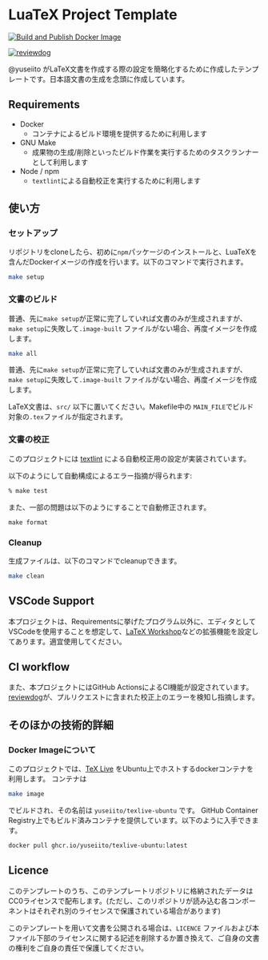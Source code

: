 # LuaTeX Project Template

[![Build and Publish Docker Image](https://github.com/YuseiIto/latex-template/actions/workflows/build-image.yml/badge.svg)](https://github.com/YuseiIto/latex-template/actions/workflows/build-image.yml)

[![reviewdog](https://github.com/YuseiIto/latex-template/actions/workflows/reviewdog.yml/badge.svg)](https://github.com/YuseiIto/latex-template/actions/workflows/reviewdog.yml)

@yuseiito がLaTeX文書を作成する際の設定を簡略化するために作成したテンプレートです。日本語文書の生成を念頭に作成しています。 

## Requirements
- Docker
  - コンテナによるビルド環境を提供するために利用します
- GNU Make
  - 成果物の生成/削除といったビルド作業を実行するためのタスクランナーとして利用します
- Node / npm
  - `textlint`による自動校正を実行するために利用します

## 使い方

### セットアップ

リポジトリをcloneしたら、初めに`npm`パッケージのインストールと、LuaTeXを含んだDockerイメージの作成を行います。以下のコマンドで実行されます。

```zsh
make setup
```

### 文書のビルド

普通、先に`make setup`が正常に完了していれば文書のみが生成されますが、`make setup`に失敗して`.image-built` ファイルがない場合、再度イメージを作成します。

 
```zsh
make all
```

普通、先に`make setup`が正常に完了していれば文書のみが生成されますが、`make setup`に失敗して`.image-built` ファイルがない場合、再度イメージを作成します。

LaTeX文書は、`src/` 以下に置いてください。Makefile中の `MAIN_FILE`でビルド対象の`.tex`ファイルが指定されます。


### 文書の校正
このプロジェクトには [textlint](https://textlint.github.io/) による自動校正用の設定が実装されています。

以下のようにして自動構成によるエラー指摘が得られます:

```zsh
% make test
```

また、一部の問題は以下のようにすることで自動修正されます。

```
make format
```

### Cleanup

生成ファイルは、以下のコマンドでcleanupできます。

```zsh
make clean
```

## VSCode Support
本プロジェクトは、Requirementsに挙げたプログラム以外に、エディタとしてVSCodeを使用することを想定して、[LaTeX Workshop](https://marketplace.visualstudio.com/items?itemName=James-Yu.latex-workshop)などの拡張機能を設定してあります。適宜使用してください。


## CI workflow
また、本プロジェクトにはGitHub ActionsによるCI機能が設定されています。 [reviewdog](https://github.com/reviewdog/reviewdog)が、プルリクエストに含まれた校正上のエラーを検知し指摘します。


## そのほかの技術的詳細
### Docker Imageについて

このプロジェクトでは、[TeX Live](https://www.tug.org/texlive/) をUbuntu上でホストするdockerコンテナを利用します。
コンテナは 

```zsh
make image
```

でビルドされ、その名前は `yuseiito/texlive-ubuntu` です。
GitHub Container Registry上でもビルド済みコンテナを提供しています。以下のように入手できます。

```zsh
docker pull ghcr.io/yuseiito/texlive-ubuntu:latest
```

## Licence
このテンプレートのうち、このテンプレートリポジトリに格納されたデータはCC0ライセンスで配布します。(ただし、このリポジトリが読み込む各コンポーネントはそれぞれ別のライセンスで保護されている場合があります)

このテンプレートを用いて文書を公開される場合は、`LICENCE` ファイルおよび本ファイル下部のライセンスに関する記述を削除するか置き換えて、ご自身の文書の権利をご自身の責任で保護してください。
